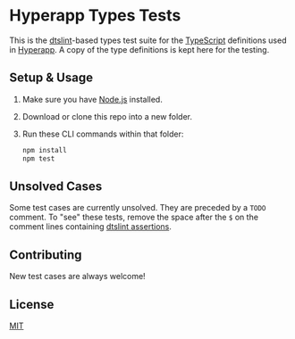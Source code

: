 # Hyperapp Types Tests

This is the [dtslint](https://github.com/microsoft/dtslint)-based types test suite for the [TypeScript](https://www.typescriptlang.org/) definitions used in [Hyperapp](https://hyperapp.dev/). A copy of the type definitions is kept here for the testing.

## Setup & Usage

1. Make sure you have [Node.js](https://nodejs.org/) installed.
2. Download or clone this repo into a new folder.
3. Run these CLI commands within that folder:

    ```sh
    npm install
    npm test
    ```

## Unsolved Cases

Some test cases are currently unsolved. They are preceded by a `TODO` comment. To "see" these tests, remove the space after the `$` on the comment lines containing [dtslint assertions](https://github.com/microsoft/dtslint#write-tests).

## Contributing

New test cases are always welcome!

## License

[MIT](LICENSE.md)
